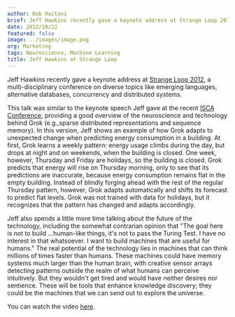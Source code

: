 ```yaml
---
author: Rob Haitani
brief: Jeff Hawkins recently gave a keynote address at Strange Loop 2012, a conference on diverse topics like emerging languages, alternative databases, concurrency and distributed systems.
date: 2012/10/22
featured: false
image: ../images/image.png
org: Marketing
tags: Neuroscience, Machine Learning
title: Jeff Hawkins at Strange Loop
---
```


Jeff Hawkins recently gave a keynote address at
[Strange Loop 2012](https://thestrangeloop.com/), a multi-disciplinary
conference on diverse
topics like emerging languages, alternative databases, concurrency and
distributed systems.

This talk was similar to the keynote speech Jeff gave at the recent
[ISCA Conference](http://isca2012.ittc.ku.edu/), providing a good overview of
the neuroscience and technology behind Grok (e.g.,sparse distributed
representations and sequence memory). In this version, Jeff shows an example of
how Grok adapts to unexpected change when predicting energy consumption in a
building. At first, Grok learns a weekly pattern: energy usage climbs during the
day, but drops at night and on weekends, when the building is closed. One week,
however, Thursday and Friday are holidays, so the building is closed. Grok
predicts that energy will rise on Thursday morning, only to see that its
predictions are inaccurate, because energy consumption remains flat in the empty
building. Instead of blindly forging ahead with the rest of the regular Thursday
pattern, however, Grok adapts automatically and shifts its forecast to predict
flat levels.  Grok was not trained with data for holidays, but it recognizes
that the pattern has changed and adapts accordingly.

Jeff also spends a little more time talking about the future of the technology,
including the somewhat contrarian opinion that "The goal here is not to build
...human-like things, it's not to pass the Turing Test. I have no interest in
that whatsoever. I want to build machines that are useful for humans."  The real
potential of the technology lies in machines that can think millions of times
faster than humans. These machines could have memory systems much larger than
the human brain, with creative sensor arrays detecting patterns outside the
realm of what humans can perceive intuitively. But they wouldn't get tired and
would have neither desires nor sentience. These will be tools that enhance
knowledge discovery; they could be the machines that we can send out to explore
the universe.

You can watch the video
[here](http://www.infoq.com/presentations/Brain-Computing).
